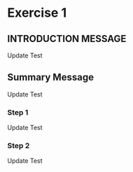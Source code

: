 # Exercise 1
## INTRODUCTION MESSAGE

Update Test

## Summary Message

Update Test

### Step 1
Update Test

### Step 2

Update Test
